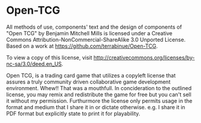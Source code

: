 Open-TCG
========
All methods of use, components' text and the design of components of "Open TCG" by Benjamin Mitchell Mills is licensed under a Creative Commons Attribution-NonCommercial-ShareAlike 3.0 Unported License. Based on a work at https://github.com/terrabinue/Open-TCG. 

To view a copy of this license, visit http://creativecommons.org/licenses/by-nc-sa/3.0/deed.en_US.

Open TCG, is a trading card game that utilizes a copyleft license that assures a truly community driven collaborative game development environment. Whew!! That was a mouthfull. In concideration to the outlined license, you may remix and redistribute the game for free but you can't sell it without my permission. Furthurmore the license only permits usage in the format and medium that I share it in or dictate otherwise. e.g. I share it in PDF format but explicitly state to print it for playability. 
